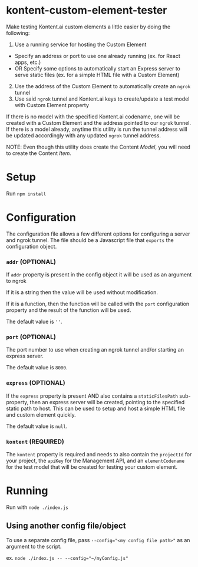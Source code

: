 # kontent-custom-element-tester
Make testing Kontent.ai custom elements a little easier by doing the following:

1. Use a running service for hosting the Custom Element
  - Specify an address or port to use one already running (ex. for React apps, etc.)
  - OR Specify some options to automatically start an Express server to serve static files (ex. for a simple HTML file with a Custom Element)
2. Use the address of the Custom Element to automatically create an `ngrok` tunnel
3. Use said `ngrok` tunnel and Kontent.ai keys to create/update a test model with Custom Element property

If there is no model with the specified Kontent.ai codename, one will be created with a Custom Element and the address pointed to our `ngrok` tunnel. If there is a model already, anytime this utility is run the tunnel address will be updated accordingly with any updated `ngrok` tunnel address.

NOTE: Even though this utility does create the Content *Model*, you will need to create the Content *Item*.

# Setup
Run `npm install`

# Configuration
The configuration file allows a few different options for configuring a server and ngrok tunnel. The file should be a Javascript file that `exports` the configuration object.

### `addr` (OPTIONAL)
If `addr` property is present in the config object it will be used as an argument to ngrok

If it is a string then the value will be used without modification.

If it is a function, then the function will be called with the `port` configuration property and the result of the function will be used.

The default value is `''`.

### `port` (OPTIONAL)
The port number to use when creating an ngrok tunnel and/or starting an express server.

The default value is `8000`.

### `express` (OPTIONAL)
If the `express` property is present AND also contains a `staticFilesPath` sub-property, then an express server will be created, pointing to the specified static path to host. This can be used to setup and host a simple HTML file and custom element quickly.

The default value is `null`.

### `kontent` (REQUIRED)
The `kontent` property is required and needs to also contain the `projectId` for your project, the `apiKey` for the Management API, and an `elementCodename` for the test model that will be created for testing your custom element.

# Running
Run with `node ./index.js`

## Using another config file/object
To use a separate config file, pass `--config="<my config file path>"` as an argument to the script.

ex. `node ./index.js -- --config="~/myConfig.js"`

